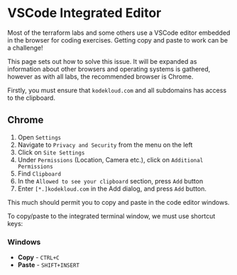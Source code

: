 # VSCode Integrated Editor

Most of the terraform labs and some others use a VSCode editor embedded in the browser for coding exercises. Getting copy and paste to work can be a challenge!

This page sets out how to solve this issue. It will be expanded as information about other browsers and operating systems is gathered, however as with all labs, the recommended browser is Chrome.

Firstly, you must ensure that `kodekloud.com` and all subdomains has access to the clipboard.

## Chrome

1. Open `Settings`
1. Navigate to `Privacy and Security` from the menu on the left
1. Click on `Site Settings`
1. Under `Permissions` (Location, Camera etc.), click on `Additional Permissions`
1. Find `Clipboard`
1. In the `Allowed to see your clipboard` section, press `Add` button
1. Enter `[*.]kodekloud.com` in the Add dialog, and press `Add` button.

This much should permit you to copy and paste in the code editor windows.

To copy/paste to the integrated terminal window, we must use shortcut keys:

### Windows

* **Copy** - `CTRL+C`
* **Paste** - `SHIFT+INSERT`


